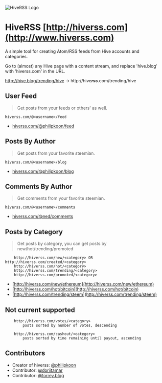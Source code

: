 <title>hiveRSS</title>

![HiveRSS Logo](https://steemitimages.com/DQmfLTv5teUHGnXEJa1dkg1pU6WDoLLR5Czn3Tq9QgHjA9X/hiverss.png)

# HiveRSS [http://hiverss.com](http://www.hiverss.com)

A simple tool for creating Atom/RSS feeds from Hive accounts and categories.

Go to (almost) any Hive page with a content stream, and replace 'hive.blog' with 'hiverss.com' in the URL. 

http://hive.blog/trending/hive -> http://hive***rss***.com/trending/hive


## User Feed
> Get posts from your feeds or others' as well.

`hiverss.com/@<username>/feed`

*   [hiverss.com/@philipkoon/feed](http://hiverss.com/@philipkoon/feed)

## Posts By Author

> Get posts from your favorite steemian.

`hiverss.com/@<username>/blog`

*   [hiverss.com/@philipkoon/blog](http://hiverss.com/@philipkoon/blog)

## Comments By Author

> Get comments from your favorite steemian.

`hiverss.com/@<username>/comments`

*   [hiverss.com/@ned/comments](http://hiverss.com/@ned/comments)

## Posts by Category

> Get posts by category, you can get posts by new/hot/trending/promoted

        http://hiverss.com/new/<category> OR http://hiverss.com/created/<category>
        http://hiverss.com/hot/<category>
        http://hiverss.com/trending/<category>
        http://hiverss.com/promoted/<category>

* [http://hiverss.com/new/ethereum](http://hiverss.com/new/ethereum)
* [http://hiverss.com/hot/bitcoin](http://hiverss.com/hot/bitcoin)
* [http://hiverss.com/trending/steem](http://hiverss.com/trending/steem)

## Not current supported

        http://hiverss.com/votes/<category>
        	posts sorted by number of votes, descending

        http://hiverss.com/cashout/<category>
        	posts sorted by time remaining until payout, ascending


## Contributors

* Creator of hiverss: [@philipkoon](https://hive.blog/@philipkoon)
* Contributor: [@doriitamar](https://hive.blog/@doriitamar)
* Contributor: [@torrey.blog](https://hive.blog/@torrey.blog)